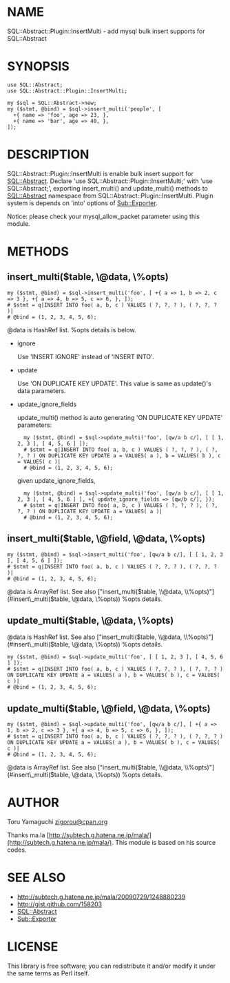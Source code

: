 # NAME

SQL::Abstract::Plugin::InsertMulti - add mysql bulk insert supports for SQL::Abstract

# SYNOPSIS

    use SQL::Abstract;
    use SQL::Abstract::Plugin::InsertMulti;

    my $sql = SQL::Abstract->new;
    my ($stmt, @bind) = $sql->insert_multi('people', [
      +{ name => 'foo', age => 23, },
      +{ name => 'bar', age => 40, },
    ]);

# DESCRIPTION

SQL::Abstract::Plugin::InsertMulti is enable bulk insert support for [SQL::Abstract](http://search.cpan.org/perldoc?SQL::Abstract). Declare 'use SQL::Abstract::Plugin::InsertMulti;' with 'use SQL::Abstract;',
exporting insert\_multi() and update\_multi() methods to [SQL::Abstract](http://search.cpan.org/perldoc?SQL::Abstract) namespace from SQL::Abstract::Plugin::InsertMulti.
Plugin system is depends on 'into' options of [Sub::Exporter](http://search.cpan.org/perldoc?Sub::Exporter).

Notice: please check your mysql\_allow\_packet parameter using this module.

# METHODS

## insert\_multi($table, \\@data, \\%opts)

    my ($stmt, @bind) = $sql->insert_multi('foo', [ +{ a => 1, b => 2, c => 3 }, +{ a => 4, b => 5, c => 6, }, ]);
    # $stmt = q|INSERT INTO foo( a, b, c ) VALUES ( ?, ?, ? ), ( ?, ?, ? )|
    # @bind = (1, 2, 3, 4, 5, 6);

@data is HashRef list.
%opts details is below.

- ignore

    Use 'INSERT IGNORE' instead of 'INSERT INTO'.

- update

    Use 'ON DUPLICATE KEY UPDATE'.
    This value is same as update()'s data parameters.

- update\_ignore\_fields

    update\_multi() method is auto generating 'ON DUPLICATE KEY UPDATE' parameters:

        my ($stmt, @bind) = $sql->update_multi('foo', [qw/a b c/], [ [ 1, 2, 3 ], [ 4, 5, 6 ] ]);
        # $stmt = q|INSERT INTO foo( a, b, c ) VALUES ( ?, ?, ? ), ( ?, ?, ? ) ON DUPLICATE KEY UPDATE a = VALUES( a ), b = VALUES( b ), c = VALUES( c )|
        # @bind = (1, 2, 3, 4, 5, 6);

    given update\_ignore\_fields,

        my ($stmt, @bind) = $sql->update_multi('foo', [qw/a b c/], [ [ 1, 2, 3 ], [ 4, 5, 6 ] ], +{ update_ignore_fields => [qw/b c/], });
        # $stmt = q|INSERT INTO foo( a, b, c ) VALUES ( ?, ?, ? ), ( ?, ?, ? ) ON DUPLICATE KEY UPDATE a = VALUES( a )|
        # @bind = (1, 2, 3, 4, 5, 6);

## insert\_multi($table, \\@field, \\@data, \\%opts)

    my ($stmt, @bind) = $sql->insert_multi('foo', [qw/a b c/], [ [ 1, 2, 3 ], [ 4, 5, 6 ] ]);
    # $stmt = q|INSERT INTO foo( a, b, c ) VALUES ( ?, ?, ? ), ( ?, ?, ? )|
    # @bind = (1, 2, 3, 4, 5, 6);

@data is ArrayRef list. See also ["insert\_multi($table, \\@data, \\%opts)"](#insert\_multi($table, \\@data, \\%opts)) %opts details.

## update\_multi($table, \\@data, \\%opts)

@data is HashRef list. See also ["insert\_multi($table, \\@data, \\%opts)"](#insert\_multi($table, \\@data, \\%opts)) %opts details.

    my ($stmt, @bind) = $sql->update_multi('foo', [ [ 1, 2, 3 ], [ 4, 5, 6 ] ]);
    # $stmt = q|INSERT INTO foo( a, b, c ) VALUES ( ?, ?, ? ), ( ?, ?, ? ) ON DUPLICATE KEY UPDATE a = VALUES( a ), b = VALUES( b ), c = VALUES( c )|
    # @bind = (1, 2, 3, 4, 5, 6);

## update\_multi($table, \\@field, \\@data, \\%opts)

    my ($stmt, @bind) = $sql->update_multi('foo', [qw/a b c/], [ +{ a => 1, b => 2, c => 3 }, +{ a => 4, b => 5, c => 6, }, ]);
    # $stmt = q|INSERT INTO foo( a, b, c ) VALUES ( ?, ?, ? ), ( ?, ?, ? ) ON DUPLICATE KEY UPDATE a = VALUES( a ), b = VALUES( b ), c = VALUES( c )|
    # @bind = (1, 2, 3, 4, 5, 6);

@data is ArrayRef list. See also ["insert\_multi($table, \\@data, \\%opts)"](#insert\_multi($table, \\@data, \\%opts)) %opts details.

# AUTHOR

Toru Yamaguchi <zigorou@cpan.org>

Thanks ma.la [http://subtech.g.hatena.ne.jp/mala/](http://subtech.g.hatena.ne.jp/mala/). This module is based on his source codes.

# SEE ALSO

- http://subtech.g.hatena.ne.jp/mala/20090729/1248880239
- http://gist.github.com/158203
- [SQL::Abstract](http://search.cpan.org/perldoc?SQL::Abstract)
- [Sub::Exporter](http://search.cpan.org/perldoc?Sub::Exporter)

# LICENSE

This library is free software; you can redistribute it and/or modify
it under the same terms as Perl itself.
